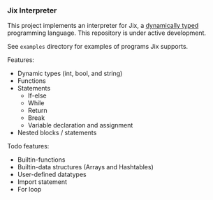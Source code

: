 ### Jix Interpreter

This project implements an interpreter for Jix, a [dynamically typed](https://en.wikipedia.org/wiki/Dynamic_programming_language) programming language. This repository is under active development.

See `examples` directory for examples of programs Jix supports.

Features: 
- Dynamic types (int, bool, and string)
- Functions
- Statements
    - If-else
    - While
    - Return
    - Break
    - Variable declaration and assignment
- Nested blocks / statements

Todo features:
- Builtin-functions
- Builtin-data structures (Arrays and Hashtables)
- User-defined datatypes
- Import statement
- For loop